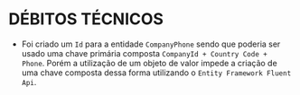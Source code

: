 # DÉBITOS TÉCNICOS

- Foi criado um `Id` para a entidade `CompanyPhone` sendo que poderia ser usado uma chave primária composta `CompanyId + Country Code + Phone`. Porém a utilização de um objeto de valor impede a criação de uma chave composta dessa forma utilizando o `Entity Framework Fluent Api`.
